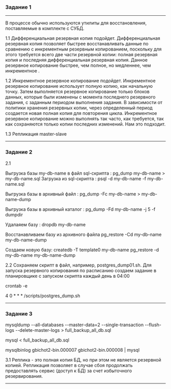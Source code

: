 ### Задание 1

---

В процессе обычно используются утилиты для восстановления, поставляемые в комплекте с СУБД.

1.1 Дифференциальная резервная копия подойдет. Дифференциальная резервная копия позволяет быстрее восстанавливать данные по сравнению с инкрементным резервным копированием, поскольку для этого требуется всего две части резервной копии: полная резервная копия и последняя дифференциальная резервная копия. Данное резервное копирование быстрее, чем полное, но медленнее, чем инкрементное .

1.2 Инкрементное резервное копирование подойдет. Инкрементное резервное копирование использует полную копию, как начальную точку. Затем выполняется резервное копирование только блоков данных, которые были изменены с момента последнего резервного задания, с заданным периодом выполнения задания. В зависимости от политики хранения резервных копии, через определенный период создается новая полная копия для повторения цикла. Инкрементное резервное копирование можно выполнять так часто, как требуется, так как сохраняются только копии последних изменений. Нам это подходит.

1.3 Репликация master-slave

---

### Задание 2

2.1

Выгрузка базы my-db-name в файл sql-скрипта :
pg_dump my-db-name > my-db-name.sql
Загрузка из sql-скрипта : 
psql -d my-db-name -f my-db-name.sql

Выгрузка базы в архивный файл :
pg_dump -Fc my-db-name > my-db-name-dump

Выгрузка базы в архивный каталог :
pg_dump -Fd my-db-name -j 5 -f dumpdir

Удалаяем базу :
dropdb my-db-name

Восстанавливаем базу из архивного файла
pg_restore -Cd my-db-name my-db-name-dump

Создаем новую базу: createdb -T template0 my-db-name
pg_restore -d my-db-name my-db-name-dump

2.2
Сохраняем скрипт в файл, например, postgres_dump01.sh. Для запуска резервного копирования по расписанию создаем задание в планировщике с запуском скрипта каждый день в 04:00 

crontab -e

4 0 * * * /scripts/postgres_dump.sh

---

### Задание 3

mysqldump --all-databases --master-data=2 --single-transaction --flush-logs --delete-master-logs > full_backup_all_db.sql

mysql < full_backup_all_db.sql

mysqlbinlog gbichot2-bin.000007 gbichot2-bin.000008 | mysql

3.1 Реплика - это полная копия БД, но при этом не является резервной копией. Репликация позволяет в случае сбоя продолжать предоставлять сервис (доступ к БД) за счет избыточного резервирования.

---


